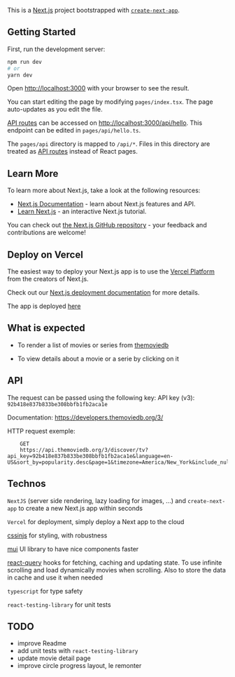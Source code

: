 This is a [Next.js](https://nextjs.org/) project bootstrapped with [`create-next-app`](https://github.com/vercel/next.js/tree/canary/packages/create-next-app).

## Getting Started

First, run the development server:

```bash
npm run dev
# or
yarn dev
```

Open [http://localhost:3000](http://localhost:3000) with your browser to see the result.

You can start editing the page by modifying `pages/index.tsx`. The page auto-updates as you edit the file.

[API routes](https://nextjs.org/docs/api-routes/introduction) can be accessed on [http://localhost:3000/api/hello](http://localhost:3000/api/hello). This endpoint can be edited in `pages/api/hello.ts`.

The `pages/api` directory is mapped to `/api/*`. Files in this directory are treated as [API routes](https://nextjs.org/docs/api-routes/introduction) instead of React pages.

## Learn More

To learn more about Next.js, take a look at the following resources:

- [Next.js Documentation](https://nextjs.org/docs) - learn about Next.js features and API.
- [Learn Next.js](https://nextjs.org/learn) - an interactive Next.js tutorial.

You can check out [the Next.js GitHub repository](https://github.com/vercel/next.js/) - your feedback and contributions are welcome!

## Deploy on Vercel

The easiest way to deploy your Next.js app is to use the [Vercel Platform](https://vercel.com/new?utm_medium=default-template&filter=next.js&utm_source=create-next-app&utm_campaign=create-next-app-readme) from the creators of Next.js.

Check out our [Next.js deployment documentation](https://nextjs.org/docs/deployment) for more details.

The app is deployed [here](https://canal-plus-technical-test.vercel.app/)

## What is expected

- To render a list of movies or series from [themoviedb](https://www.themoviedb.org/)

- To view details about a movie or a serie by clicking on it

## API

The request can be passed using the following key:
API key (v3): `92b418e837b833be308bbfb1fb2aca1e`

Documentation:
https://developers.themoviedb.org/3/

HTTP request exemple:

```
    GET
    https://api.themoviedb.org/3/discover/tv?api_key=92b418e837b833be308bbfb1fb2aca1e&language=en-
US&sort_by=popularity.desc&page=1&timezone=America/New_York&include_null_first_air_dates=false
```

## Technos

`NextJS` (server side rendering, lazy loading for images, ...) and `create-next-app` to create a new Next.js app within seconds

`Vercel` for deployment, simply deploy a Next app to the cloud

[cssinjs](https://cssinjs.org/?v=v10.9.2) for styling, with robustness

[mui](https://mui.com/material-ui/getting-started/overview/) UI library to have nice components faster

[react-query](https://tanstack.com/query/v4) hooks for fetching, caching and updating state. To use infinite scrolling and load dynamically movies when scrolling.
Also to store the data in cache and use it when needed

`typescript` for type safety

`react-testing-library` for unit tests

## TODO

- improve Readme
- add unit tests with `react-testing-library`
- update movie detail page
- improve circle progress layout, le remonter
